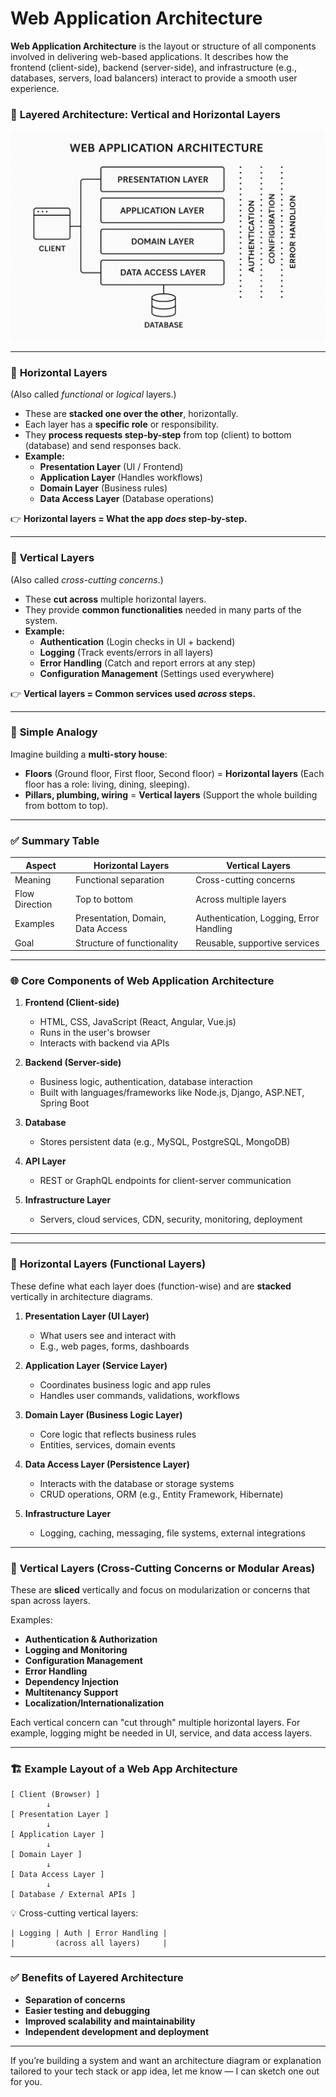 # Web Application Architecture

**Web Application Architecture** is the layout or structure of all components involved in delivering web-based applications. It describes how the frontend (client-side), backend (server-side), and infrastructure (e.g., databases, servers, load balancers) interact to provide a smooth user experience.

### 🧱 **Layered Architecture: Vertical and Horizontal Layers**

<img src="/images/webapp_horizvertical.png"/>

 ---

### 📏 **Horizontal Layers**  
(Also called *functional* or *logical* layers.)

- These are **stacked one over the other**, horizontally.
- Each layer has a **specific role** or responsibility.
- They **process requests step-by-step** from top (client) to bottom (database) and send responses back.
- **Example:**
  - **Presentation Layer** (UI / Frontend)
  - **Application Layer** (Handles workflows)
  - **Domain Layer** (Business rules)
  - **Data Access Layer** (Database operations)

👉 **Horizontal layers = What the app *does* step-by-step.**

---

### 🧩 **Vertical Layers**  
(Also called *cross-cutting concerns*.)

- These **cut across** multiple horizontal layers.
- They provide **common functionalities** needed in many parts of the system.
- **Example:**
  - **Authentication** (Login checks in UI + backend)
  - **Logging** (Track events/errors in all layers)
  - **Error Handling** (Catch and report errors at any step)
  - **Configuration Management** (Settings used everywhere)

👉 **Vertical layers = Common services used *across* steps.**

---

### 🧠 **Simple Analogy**  
Imagine building a **multi-story house**:

- **Floors** (Ground floor, First floor, Second floor) = **Horizontal layers** (Each floor has a role: living, dining, sleeping).
- **Pillars, plumbing, wiring** = **Vertical layers** (Support the whole building from bottom to top).

---

### ✅ **Summary Table**

| Aspect              | Horizontal Layers           | Vertical Layers             |
|---------------------|------------------------------|------------------------------|
| Meaning             | Functional separation        | Cross-cutting concerns       |
| Flow Direction      | Top to bottom                | Across multiple layers       |
| Examples            | Presentation, Domain, Data Access | Authentication, Logging, Error Handling |
| Goal                | Structure of functionality   | Reusable, supportive services |

---

### 🌐 **Core Components of Web Application Architecture**

1. **Frontend (Client-side)**  
   - HTML, CSS, JavaScript (React, Angular, Vue.js)
   - Runs in the user's browser
   - Interacts with backend via APIs

2. **Backend (Server-side)**  
   - Business logic, authentication, database interaction
   - Built with languages/frameworks like Node.js, Django, ASP.NET, Spring Boot

3. **Database**  
   - Stores persistent data (e.g., MySQL, PostgreSQL, MongoDB)

4. **API Layer**  
   - REST or GraphQL endpoints for client-server communication

5. **Infrastructure Layer**  
   - Servers, cloud services, CDN, security, monitoring, deployment

---



---

### 📐 **Horizontal Layers (Functional Layers)**

These define what each layer does (function-wise) and are **stacked** vertically in architecture diagrams.

1. **Presentation Layer (UI Layer)**  
   - What users see and interact with  
   - E.g., web pages, forms, dashboards

2. **Application Layer (Service Layer)**  
   - Coordinates business logic and app rules  
   - Handles user commands, validations, workflows

3. **Domain Layer (Business Logic Layer)**  
   - Core logic that reflects business rules  
   - Entities, services, domain events

4. **Data Access Layer (Persistence Layer)**  
   - Interacts with the database or storage systems  
   - CRUD operations, ORM (e.g., Entity Framework, Hibernate)

5. **Infrastructure Layer**  
   - Logging, caching, messaging, file systems, external integrations

---

### 🧭 **Vertical Layers (Cross-Cutting Concerns or Modular Areas)**

These are **sliced** vertically and focus on modularization or concerns that span across layers.

Examples:

- **Authentication & Authorization**
- **Logging and Monitoring**
- **Configuration Management**
- **Error Handling**
- **Dependency Injection**
- **Multitenancy Support**
- **Localization/Internationalization**

Each vertical concern can "cut through" multiple horizontal layers. For example, logging might be needed in UI, service, and data access layers.

---

### 🏗️ **Example Layout of a Web App Architecture**

```
[ Client (Browser) ]
        ↓
[ Presentation Layer ]
        ↓
[ Application Layer ]
        ↓
[ Domain Layer ]
        ↓
[ Data Access Layer ]
        ↓
[ Database / External APIs ]
```

💡 Cross-cutting vertical layers:  
```
| Logging | Auth | Error Handling |
|         (across all layers)     |
```

---

### ✅ Benefits of Layered Architecture

- **Separation of concerns**
- **Easier testing and debugging**
- **Improved scalability and maintainability**
- **Independent development and deployment**

---

If you’re building a system and want an architecture diagram or explanation tailored to your tech stack or app idea, let me know — I can sketch one out for you.
